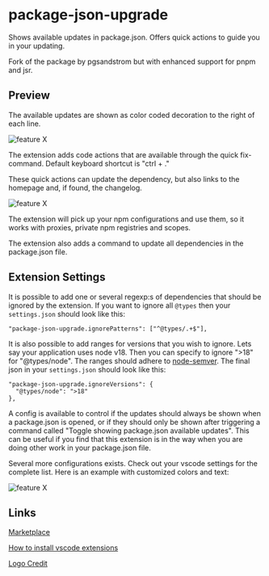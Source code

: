 # package-json-upgrade

Shows available updates in package.json. Offers quick actions to guide you in your updating.

Fork of the package by pgsandstrom but with enhanced support for pnpm and jsr.

## Preview

The available updates are shown as color coded decoration to the right of each line.

![feature X](images/preview1.png)

The extension adds code actions that are available through the quick fix-command. Default keyboard shortcut is "ctrl + ."

These quick actions can update the dependency, but also links to the homepage and, if found, the changelog.

![feature X](images/preview2.png)

The extension will pick up your npm configurations and use them, so it works with proxies, private npm registries and scopes.

The extension also adds a command to update all dependencies in the package.json file.

## Extension Settings

It is possible to add one or several regexp:s of dependencies that should be ignored by the extension. If you want to ignore all `@types` then your `settings.json` should look like this:

```
"package-json-upgrade.ignorePatterns": ["^@types/.+$"],
```

It is also possible to add ranges for versions that you wish to ignore. Lets say your application uses node v18. Then you can specify to ignore ">18" for "@types/node". The ranges should adhere to [node-semver](https://github.com/npm/node-semver?tab=readme-ov-file#ranges). The final json in your `settings.json` should look like this:

```
"package-json-upgrade.ignoreVersions": {
  "@types/node": ">18"
},
```

A config is available to control if the updates should always be shown when a package.json is opened, or if they should only be shown after triggering a command called "Toggle showing package.json available updates". This can be useful if you find that this extension is in the way when you are doing other work in your package.json file.

Several more configurations exists. Check out your vscode settings for the complete list. Here is an example with customized colors and text:

![feature X](images/preview-customized.png)

## Links

[Marketplace](https://marketplace.visualstudio.com/items?itemName=codeandstuff.package-json-upgrade)

[How to install vscode extensions](https://code.visualstudio.com/docs/editor/extension-gallery)

[ Logo Credit ](https://smashicons.com)
